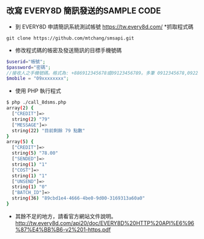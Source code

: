## 改寫 EVERY8D 簡訊發送的SAMPLE CODE

* 到 EVERY8D 申請簡訊系統測試帳號 https://tw.every8d.com/
*抓取程式碼
```
git clone https://github.com/mtchang/smsapi.git
```

* 修改程式碼的帳密及發送簡訊的目標手機號碼
```php
$userid="帳號";	
$password="密碼";	
//接收人之手機號碼。格式為: +886912345678或09123456789。多筆 0912345678,0922333444
$mobile = "09xxxxxxxx";	
```

* 使用 PHP 執行程式
```bash
$ php ./call_8dsms.php 
﻿array(2) {
  ["CREDIT"]=>
  string(2) "79"
  ["MESSAGE"]=>
  string(22) "目前剩餘 79 點數"
}
array(5) {
  ["CREDIT"]=>
  string(5) "78.00"
  ["SENDED"]=>
  string(1) "1"
  ["COST"]=>
  string(1) "1"
  ["UNSEND"]=>
  string(1) "0"
  ["BATCH_ID"]=>
  string(36) "89cbd1e4-4666-4be0-9d00-3169313a60a0"
}
```

* 其餘不足的地方，請看官方網站文件說明。http://tw.every8d.com/api20/doc/EVERY8D%20HTTP%20API%E6%96%87%E4%BB%B6-v2%201-https.pdf


